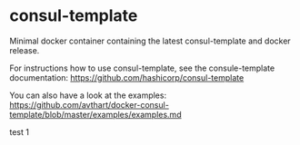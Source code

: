 # consul-template
Minimal docker container containing the latest consul-template and docker release.

For instructions how to use consul-template, see the consule-template documentation: 
https://github.com/hashicorp/consul-template

You can also have a look at the examples: https://github.com/avthart/docker-consul-template/blob/master/examples/examples.md

test 1
